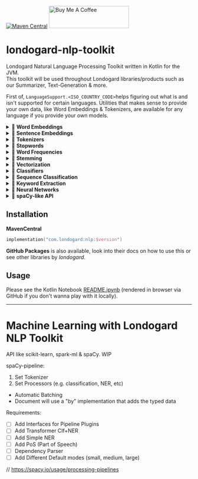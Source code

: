 [![Maven Central](https://img.shields.io/maven-central/v/com.londogard/nlp.svg?label=Maven%20Central)](https://search.maven.org/search?q=g:%22com.londogard%22%20AND%20a:%22nlp%22)
<a href="https://www.buymeacoffee.com/hlondogard" target="_blank"><img src="https://cdn.buymeacoffee.com/buttons/v2/default-green.png" alt="Buy Me A Coffee" style="height: 60px !important;width: 217px !important;" ></a>

# londogard-nlp-toolkit
Londogard Natural Language Processing Toolkit written in Kotlin for the JVM.  
This toolkit will be used throughout Londogard libraries/products such as our Summarizer, Text-Generation & more.

First of, `LanguageSupport.<ISO_COUNTRY_CODE>`helps figuring out what is and isn't supported for certain languages. Utilities that makes sense to provide your own data, like Word Embeddings & Tokenizers, are available for any language if you provide your own models.

<details>
<summary>🚀 <b>Word Embeddings</b> </summary>

NLP currently supports three types of embeddings, namely:

1. `WordEmbeddings`
    - Built-in support for 157 languages via [`fastText.cc`](https://fasttext.cc/)
2. `LightWordEmbeddings`
    - Highly efficient cache reducing memory requirements from GB to MB
    -  Built-in support for 157 languages via [`fastText.cc`](https://fasttext.cc/)
3. `BPEEmbeddings`
    - Subword embeddings (sentencepiece) that achieve +-5% accuracy using few MB rather than GB of data
    - Built in support for 275 languages via [bpemb](https://bpemb.h-its.org/) 

</details>

<details>
<summary>🚀 <b>Sentence Embeddings</b> </summary>

NLP currently supports two types of sentence embeddings, namely:
1. `AverageSentenceEmbeddings`
2. `USifSentenceEmbeddings`
    - Implementation of [Unsupervised Random Walk Sentence Embeddings: A Strong but Simple Baseline](https://aclanthology.org/W18-3012/)

</details>

<details>
<summary>🚀 <b>Tokenizers</b> </summary>

NLP supports 4 types of tokenizations, namely:

1. Word
2. Char
3. Subword (SentencePiece)
    - Subword support 275 languages through `bpemb` 
    - SentencePiece is using the google implementation via [DJL](https://github.com/deepjavalibrary/djl)
4. [HuggingFaceTokenizer](https://huggingface.co/docs/tokenizers/python/latest/) through the Rust API. Provided by DJL.
5. Sentence

</details>

<details>
<summary>🚀 <b>Stopwords</b> </summary>

NLP support Stopwords for the following languages:  
`ar, az, da, de, el, en, es, fi, fr, hu, id, it, kk, ne, nl, no, pt, ro, ru, sl, sv, tg & tr`

It's using the great NLTK Stopword list

</details>

<details>
<summary>🚀 <b>Word Frequencies</b> </summary>

NLP support Word Frequencies based on open data for the following languages:  
`ar, cs, de, en, es, fi, fr, it, ja, nl, pl, uk, pt, ru, zh, bg, bn, ca, da, el, fa, he, hi, hu, id, ko, lv, mk, ms, nb, ro, sh, sv & tr`

It's using the great `wordfreq.py` data created by [LuminosoInsight](https://github.com/LuminosoInsight/wordfreq/)

</details>

<details>
<summary>🚀 <b>Stemming</b> </summary>

NLP supports Stemming for the following languages:  
`sv, nl, en, fi, fr, de, hu, it, no, pt, ro, ru, es & tr` 

It's using the great [Snowball Stemmer](https://snowballstem.org/) under the hood.

</details>

<details>
<summary>🚀 <b>Vectorization</b> </summary>

NLP currently support three types of vectorization of text, namely:

 1. BagOfWords (`CountVectorizer` & `HashVectorizer`)
2. TF-IDF
3. BM25 (an improvement on top of TF-IDF)

</details>

<details>
<summary>🚀 <b>Classifiers</b> </summary>

NLP supports two classifiers currently, namely:

1. LogisticRegression (using Gradient Descent)
2. NaïveBayes

</details>

<details>
<summary>🚀 <b>Sequence Classification</b> </summary>

NLP supports one sequence classifier, namely:

1. Hidden Markov Model (HMM)

</details>

<details>
<summary>🚀 <b>Keyword Extraction</b> </summary>

NLP has one implementation of unsupervised Keyword Extraction, namely:

1. CooccurenceKeywords based on algorithm proposed in [DOI:10.1142/S0218213004001466](https://www.researchgate.net/publication/2572200_Keyword_Extraction_from_a_Single_Document_using_Word_Co-occurrence_Statistical_Information)

</details>

<details>
<summary>🚧 <b>Neural Networks</b> </summary>

Work in progress
</details>

<details>
<summary>🚧 <b>spaCy-like API</b> </summary>

Work in progress
</details>

## Installation

**MavenCentral**  
```kotlin
implementation("com.londogard:nlp:$version")
```

**GitHub Packages** is also available, look into their docs on how to use this or see other libraries by _londogard_.

## Usage

Please see the Kotlin Notebook [README.ipynb](https://github.com/londogard/londogard-nlp-toolkit/blob/main/README.ipynb) (rendered in browser via GitHub if you don't wanna play with it locally).

----

# Machine Learning with Londogard NLP Toolkit
API like scikit-learn, spark-ml & spaCy. WIP


spaCy-pipeline:

1. Set Tokenizer
2. Set Processors (e.g. classification, NER, etc)

- Automatic Batching
- Document will use a "by" implementation that adds the typed data

Requirements:

- [ ] Add Interfaces for Pipeline Plugins
- [ ] Add Transformer Clf+NER
- [ ] Add Simple NER
- [ ] Add PoS (Part of Speech)
- [ ] Dependency Parser
- [ ] Add Different Default modes (small, medium, large)

// https://spacy.io/usage/processing-pipelines